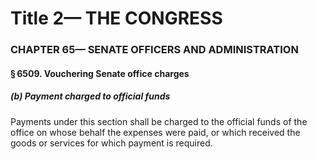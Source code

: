 
# Title 2— THE CONGRESS
### CHAPTER 65— SENATE OFFICERS AND ADMINISTRATION
#### § 6509. Vouchering Senate office charges
##### (b) Payment charged to official funds

Payments under this section shall be charged to the official funds of the office on whose behalf the expenses were paid, or which received the goods or services for which payment is required.
